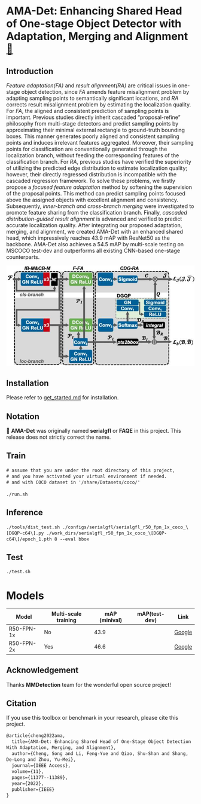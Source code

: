 # AMA-Det: Enhancing Shared Head of One-stage Object Detector with Adaptation, Merging and Alignment [🔗 ](https://ieeexplore.ieee.org/document/9973305)

## Introduction

*Feature adaptation(FA)* and *result alignment(RA)* are critical issues in one-stage object detection, since *FA* amends feature misalignment problem by adapting sampling points to semantically significant locations, and *RA* corrects result misalignment problem by estimating the localization quality. For *FA*, the aligned and consistent prediction of sampling points is important. Previous studies directly inherit cascaded “proposal-refine” philosophy from multi-stage detectors and predict sampling points by approximating their minimal external rectangle to ground-truth bounding boxes. This manner generates poorly aligned and consistent sampling points and induces irrelevant features aggregated. Moreover, their sampling points for classification are conventionally generated through the localization branch, without feeding the corresponding features of the classification branch. For *RA*, previous studies have verified the superiority of utilizing the predicted edge distribution to estimate localization quality; however, their directly regressed distribution is incompatible with the cascaded regression framework. To solve these problems, we firstly propose a *focused feature adaptation* method by softening the supervision of the proposal points. This method can predict sampling points focused above the assigned objects with excellent alignment and consistency. Subsequently, *inner-branch and* *cross-branch merging* were investigated to promote feature sharing from the classification branch. Finally, *cascaded distribution-guided result alignment* is advanced and verified to predict accurate localization quality. After integrating our proposed adaptation, merging, and alignment, we created AMA-Det with an enhanced shared head, which impressively reaches 43.9 mAP with ResNet50 as the backbone. AMA-Det also achieves a 54.5 mAP by multi-scale testing on MSCOCO test-dev and outperforms all existing CNN-based one-stage counterparts.

![Graphical Abstract](https://github.com/csnj0/AMA-Det/blob/a969b40d398e57254e34a632626501c1e2d01249/images/Graphical%20Abstract.jpg)

## Installation

Please refer to [get_started.md](docs/get_started.md) for installation.

## Notation

🐞 **AMA-Det**  was originally named **serialgfl** or **FAQE** in this project. This release does not strictly correct the name.

## Train

```shell
# assume that you are under the root directory of this project,
# and you have activated your virtual environment if needed.
# and with COCO dataset in '/share/Datasets/coco/'

./run.sh
```

## Inference

```shell
./tools/dist_test.sh ./configs/serialgfl/serialgfl_r50_fpn_1x_coco_\[DGQP-c64\].py ./work_dirs/serialgfl_r50_fpn_1x_coco_\[DGQP-c64\]/epoch_1.pth 8 --eval bbox
```

## Test

```shell
./test.sh
```

# Models

| Model      | Multi-scale training | mAP (minival) | mAP(test-dev) | Link                                                         |
| ---------- | -------------------- | ------------- | ------------- | ------------------------------------------------------------ |
| R50-FPN-1x | No                   | 43.9          |               | [Google](https://drive.google.com/file/d/1Y_SiJsj-v2rQBhOpfAelKSrZp6xK7vNe/view?usp=share_link) |
| R50-FPN-2x | Yes                  | 46.6          |               | [Google](https://drive.google.com/file/d/1SS5NMsPrDaJ2UOVN64IMIInkqRYydqds/view?usp=share_link) |

## Acknowledgement

Thanks **MMDetection** team for the wonderful open source project!

## Citation

If you use this toolbox or benchmark in your research, please cite this project.

```
@article{cheng2022ama,
  title={AMA-Det: Enhancing Shared Head of One-Stage Object Detection With Adaptation, Merging, and Alignment},
  author={Cheng, Song and Li, Feng-Yue and Qiao, Shu-Shan and Shang, De-Long and Zhou, Yu-Mei},
  journal={IEEE Access},
  volume={11},
  pages={11377--11389},
  year={2022},
  publisher={IEEE}
}
```


